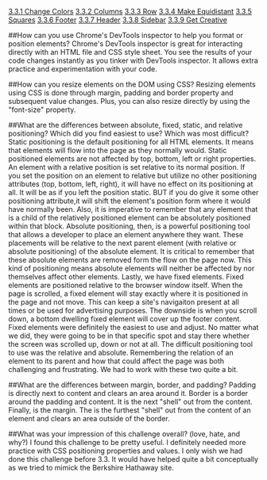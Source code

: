 [3.3.1 Change Colors](imgs/3.3.1-Change-colors.png)
[3.3.2 Columns](imgs/3.3.2-Columns.png)
[3.3.3 Row](imgs/3.3.3-Row.png)
[3.3.4 Make Equidistant](imgs/3.3.4-Make-equidistant.png)
[3.3.5 Squares](imgs/3.3.5-Squares.png)
[3.3.6 Footer](imgs/3.3.6-Footer.png)
[3.3.7 Header](imgs/3.3.7-Header.png)
[3.3.8 Sidebar](imgs/3.3.8-Sidebar.png)
[3.3.9 Get Creative](3.3.9-Get-creative.png)

##How can you use Chrome's DevTools inspector to help you format or position elements?
Chrome's DevTools inspector is great for interacting directly with an HTML file and CSS style sheet.  You see the results of your code changes instantly as you tinker with DevTools inspector. It allows extra practice and experimentation with your code.

##How can you resize elements on the DOM using CSS?
Resizing elements using CSS is done through margin, padding and border property and subsequent value changes. Plus, you can also resize directly by using the "font-size" property.

##What are the differences between absolute, fixed, static, and relative positioning? Which did you find easiest to use? Which was most difficult?
Static positioning is the default positioning for all HTML elements. It means that elements will flow into the page as they normally would. Static positioned elements are not affected by top, bottom, left or right properties.
An element with a relative position is set relative to its normal position. If you set the position on an element to relative but utilize no other positioning attributes (top, bottom, left, right), it will have no effect on its positioning at all. It will be as if you left the position static. BUT if you do give it some other positioning attribute,it will shift the element's position form where it would have normally been. Also, it is imperative to remember that any element that is a child of the relatively positioned element can be absolutely positioned within that block.
Absolute positioning, then, is a powerful positioning tool that allows a developer to place an element anywhere they want. These placements will be relative to the next parent element (with relative or absolute positioning) of the absolute element. It is critical to remember that these absolute elements are removed form the flow on the page now. This kind of positioning means absolute elements will neither be affected by nor themselves affect other elements.
Lastly, we have fixed elements. Fixed elements are positioned relative to the browser window itself. When the page is scrolled, a fixed element will stay exactly where it is positioned in the page and not move. This can keep a site's navigaiton present at all times or be used for advertising purposes. The downside is when you scroll down, a bottom dwelling fixed element will cover up the footer content.
Fixed elements were definitely the easiest to use and adjust. No matter what we did, they were going to be in that specific spot and stay there whether the screen was scrolled up, down or not at all.
The difficult positioning tool to use was the relative and absolute. Remembering the relation of an element to its parent and how that could affect the page was both challenging and frustrating. We had to work with these two quite a bit.

##What are the differences between margin, border, and padding?
Padding is directly next to content and clears an area around it. Border is a border around the padding and content. It is the next "shell" out from the content. Finally, is the margin. The is the furthest "shell" out from the content of an element and clears an area outside of the border.

##What was your impression of this challenge overall? (love, hate, and why?)
I found this challenge to be pretty useful. I definitely needed more practice with CSS positioning properties and values. I only wish we had done this challenge before 3.3. It would have helped quite a bit conceptually as we tried to mimick the Berkshire Hathaway site.